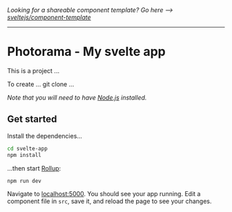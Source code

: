 *Looking for a shareable component template? Go here --> [sveltejs/component-template](https://github.com/sveltejs/component-template)*

---

# Photorama - My svelte app

This is a project  ...

To create ... git clone ...


*Note that you will need to have [Node.js](https://nodejs.org) installed.*


## Get started

Install the dependencies...

```bash
cd svelte-app
npm install
```

...then start [Rollup](https://rollupjs.org):

```bash
npm run dev
```

Navigate to [localhost:5000](http://localhost:5000). You should see your app running. Edit a component file in `src`, save it, and reload the page to see your changes.


